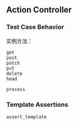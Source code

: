 ## Action Controller

### Test Case Behavior

实例方法：

```
get
post
patch
put
delete
head

process
```

### Template Assertions

```
assert_template
```
